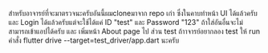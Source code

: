 สำหรับอาจารย์ที่จะมาตรวจนะครับอันนี้ผมcloneมาจาก repo เก่า ซึ่งในคาบทำหน้า UI ได้แล้วครับ และ Login ได้แล้วครับแต่จะใช้ได้แค่ ID "test" และ Password "123" ถ้าใส่อันอื่นจะไม่สามารถเข้าแอปได้ครับ และ เพิ่มหน้า About page ไป ส่วน test ถ้าาจารย์อยากลอง test ให้ run คำสั่ง flutter drive --target=test_driver/app.dart นะครับ
